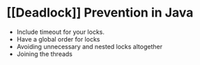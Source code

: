 # [[Deadlock]] Prevention in Java

- Include timeout for your locks.
- Have a global order for locks
- Avoiding unnecessary and nested locks altogether
- Joining the threads
